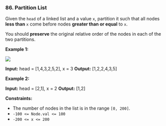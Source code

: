 ### 86\. Partition List

Given the `head` of a linked list and a value `x`, partition it such that all nodes **less than** `x` come before nodes **greater than or equal** to `x`.

You should **preserve** the original relative order of the nodes in each of the two partitions.

**Example 1:**

![](https://assets.leetcode.com/uploads/2021/01/04/partition.jpg)

**Input:** head = \[1,4,3,2,5,2\], x = 3
**Output:** \[1,2,2,4,3,5\]

**Example 2:**

**Input:** head = \[2,1\], x = 2
**Output:** \[1,2\]

**Constraints:**

*   The number of nodes in the list is in the range `[0, 200]`.
*   `-100 <= Node.val <= 100`
*   `-200 <= x <= 200`
